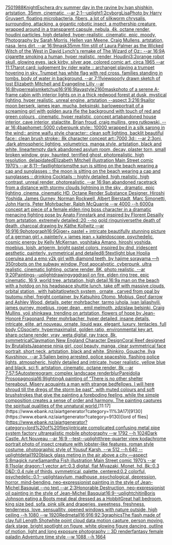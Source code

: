 [750](https://www.ebank.nz/aiartgenerator?category=750)[1988](https://www.ebank.nz/aiartgenerator?category=1988)[Knight](https://www.ebank.nz/aiartgenerator?category=Knight)[Escher](https://www.ebank.nz/aiartgenerator?category=Escher)[a dry summer day in the ravine by Ivan shishkin, artstation, 35mm, cinematic, --ar 2:1](https://www.ebank.nz/aiartgenerator?category=a%20dry%20summer%20day%20in%20the%20ravine%20by%20Ivan%20shishkin%2C%20artstation%2C%2035mm%2C%20cinematic%2C%20--ar%202%3A1)[--uplight](https://www.ebank.nz/aiartgenerator?category=--uplight)[1:2](https://www.ebank.nz/aiartgenerator?category=1%3A2)[cyborg](https://www.ebank.nz/aiartgenerator?category=cyborg)[Lisa](https://www.ebank.nz/aiartgenerator?category=Lisa)[Photo by Harry Gruyaert, floating microbacteria, fibers, a lot of silkworm chrysalis, surrounding, attacking, a gigantic robotic insect, a mothership creature, wrapped around in a transparent capsule, nebula, 4k, octane render, houdini particles, high detailed, hyper-realistic, cinematic, epic, moody, Photography by Sarah Morris, Hellen van Meene, Craig Mullens, artstation, nasa, lens dirt, --ar 16:9](https://www.ebank.nz/aiartgenerator?category=Photo%20by%20Harry%20Gruyaert%2C%20floating%20microbacteria%2C%20fibers%2C%20a%20lot%20of%20silkworm%20chrysalis%2C%20surrounding%2C%20attacking%2C%20a%20gigantic%20robotic%20insect%2C%20a%20mothership%20creature%2C%20wrapped%20around%20in%20a%20transparent%20capsule%2C%20nebula%2C%204k%2C%20octane%20render%2C%20houdini%20particles%2C%20high%20detailed%2C%20hyper-realistic%2C%20cinematic%2C%20epic%2C%20moody%2C%20Photography%20by%20Sarah%20Morris%2C%20Hellen%20van%20Meene%2C%20Craig%20Mullens%2C%20artstation%2C%20nasa%2C%20lens%20dirt%2C%20--ar%2016%3A9)[mask](https://www.ebank.nz/aiartgenerator?category=mask)[35mm film still of Laura Palmer as the Wicked Witch of the West in David Lynch's remake of The Wizard of Oz:: --ar 16:9](https://www.ebank.nz/aiartgenerator?category=35mm%20film%20still%20of%20Laura%20Palmer%20as%20the%20Wicked%20Witch%20of%20the%20West%20in%20David%20Lynch%27s%20remake%20of%20The%20Wizard%20of%20Oz%3A%3A%20--ar%2016%3A9)[A cigarette smoking a human, hyper realistic, render, Houdini](https://www.ebank.nz/aiartgenerator?category=A%20cigarette%20smoking%20a%20human%2C%20hyper%20realistic%2C%20render%2C%20Houdini)[3:2](https://www.ebank.nz/aiartgenerator?category=3%3A2)[orange robot skull, glowing eyes, jack kirby, silver age, colored comic art, circa 1965 --ar 11:17](https://www.ebank.nz/aiartgenerator?category=orange%20robot%20skull%2C%20glowing%20eyes%2C%20jack%20kirby%2C%20silver%20age%2C%20colored%20comic%20art%2C%20circa%201965%20--ar%2011%3A17)[tarot card: judgement by rider waite :: archangel playing a trumpet hovering in sky..Trumpet has white flag with red cross.  families standing in tombs. body of water in background.  --ar 7:11](https://www.ebank.nz/aiartgenerator?category=tarot%20card%3A%20judgement%20by%20rider%20waite%20%3A%3A%20archangel%20playing%20a%20trumpet%20hovering%20in%20sky..Trumpet%20has%20white%20flag%20with%20red%20cross.%20%20families%20standing%20in%20tombs.%20body%20of%20water%20in%20background.%20%20--ar%207%3A11)[view](https://www.ebank.nz/aiartgenerator?category=view)[poorly drawn sketch of lost Elizabeth Mitchell and Evangeline Lilly --ar 16:8](https://www.ebank.nz/aiartgenerator?category=poorly%20drawn%20sketch%20of%20lost%20Elizabeth%20Mitchell%20and%20Evangeline%20Lilly%20--ar%2016%3A8)[hyperrealism](https://www.ebank.nz/aiartgenerator?category=hyperrealism)[ketchup](https://www.ebank.nz/aiartgenerator?category=ketchup)[16:9](https://www.ebank.nz/aiartgenerator?category=16%3A9)[16:9](https://www.ebank.nz/aiartgenerator?category=16%3A9)[lava](https://www.ebank.nz/aiartgenerator?category=lava)[style](https://www.ebank.nz/aiartgenerator?category=style)[2160](https://www.ebank.nz/aiartgenerator?category=2160)[mask](https://www.ebank.nz/aiartgenerator?category=mask)[photo of a serene A-frame cabin with interior lights on in a thick redwood forest at dusk, mystical lighting, hyper realistic, unreal engine, artstation --aspect 3:2](https://www.ebank.nz/aiartgenerator?category=photo%20of%20a%20serene%20A-frame%20cabin%20with%20interior%20lights%20on%20in%20a%20thick%20redwood%20forest%20at%20dusk%2C%20mystical%20lighting%2C%20hyper%20realistic%2C%20unreal%20engine%2C%20artstation%20--aspect%203%3A2)[16:9](https://www.ebank.nz/aiartgenerator?category=16%3A9)[sailor moon berserk, james jean, mucha, beksinski, barlowe](https://www.ebank.nz/aiartgenerator?category=sailor%20moon%20berserk%2C%20james%20jean%2C%20mucha%2C%20beksinski%2C%20barlowe)[portrait of a screaming girl with golden aura ifie the background with touch of red and green colours , cinematic, hyper realistic, concept art](https://www.ebank.nz/aiartgenerator?category=portrait%20of%20a%20screaming%20girl%20with%20golden%20aura%20ifie%20the%20background%20with%20touch%20of%20red%20and%20green%20colours%20%2C%20cinematic%2C%20hyper%20realistic%2C%20concept%20art)[abandoned house interior, cave interior, stalactite, Brian froud, craig mullins, greg rutkowski, --ar 16:4](https://www.ebank.nz/aiartgenerator?category=abandoned%20house%20interior%2C%20cave%20interior%2C%20stalactite%2C%20Brian%20froud%2C%20craig%20mullins%2C%20greg%20rutkowski%2C%20--ar%2016%3A4)[baphomet::5000 cyberpunk style:: 10000 wrapped in a silk sarong in the wind:: anime waifu  style character:: clean soft lighting, backlit beautiful face:: clean brush stroke:: 8k character concept art::7000 3d:: --ar 2:3](https://www.ebank.nz/aiartgenerator?category=baphomet%3A%3A5000%20cyberpunk%20style%3A%3A%2010000%20wrapped%20in%20a%20silk%20sarong%20in%20the%20wind%3A%3A%20anime%20waifu%20%20style%20character%3A%3A%20clean%20soft%20lighting%2C%20backlit%20beautiful%20face%3A%3A%20clean%20brush%20stroke%3A%3A%208k%20character%20concept%20art%3A%3A7000%203d%3A%3A%20--ar%202%3A3)[oni, ,dark atmospheric lighting, volumetrics, manga style, artstation, black and white, lineart](https://www.ebank.nz/aiartgenerator?category=oni%2C%20%2Cdark%20atmospheric%20lighting%2C%20volumetrics%2C%20manga%20style%2C%20artstation%2C%20black%20and%20white%2C%20lineart)[empty dark abandoned asylum room, decay, plaster torn, small broken window, gray, haunted, terrified ghost, photorealistic, high resolution, delapidated](https://www.ebank.nz/aiartgenerator?category=empty%20dark%20abandoned%20asylum%20room%2C%20decay%2C%20plaster%20torn%2C%20small%20broken%20window%2C%20gray%2C%20haunted%2C%20terrified%20ghost%2C%20photorealistic%2C%20high%20resolution%2C%20delapidated)[Elizabeth Mitchell illustration Main Street comic 1970’s --ar 8:11](https://www.ebank.nz/aiartgenerator?category=Elizabeth%20Mitchell%20illustration%20Main%20Street%20comic%201970%E2%80%99s%20--ar%208%3A11)[--fast](https://www.ebank.nz/aiartgenerator?category=--fast)[light](https://www.ebank.nz/aiartgenerator?category=light)[prisms](https://www.ebank.nz/aiartgenerator?category=prisms)[the sun is sitting on the beach wearing a cap and sunglasses :: the moon is sitting on the beach wearing a cap and sunglasses :: drinking Cocktails :: highly detailed, high realistic, high contrast, unreal render, photorealistic, --ar 16:9](https://www.ebank.nz/aiartgenerator?category=the%20sun%20is%20sitting%20on%20the%20beach%20wearing%20a%20cap%20and%20sunglasses%20%3A%3A%20the%20moon%20is%20sitting%20on%20the%20beach%20wearing%20a%20cap%20and%20sunglasses%20%3A%3A%20drinking%20Cocktails%20%3A%3A%20highly%20detailed%2C%20high%20realistic%2C%20high%20contrast%2C%20unreal%20render%2C%20photorealistic%2C%20--ar%2016%3A9)[an abandoned racetrack from a distance with stormy clouds lightning in the sky , dramatic, epic lighting ,cinema, cinematic HD, Octane Render Substance Designer. Hiroshi Yoshida, James Gurney, Norman Rockwell, Albert Bierstadt, Marc Simonetti, John Harris, Peter Mohrbacher, Ralph McQuarrie --w 4000 --h 6000](https://www.ebank.nz/aiartgenerator?category=an%20abandoned%20racetrack%20from%20a%20distance%20with%20stormy%20clouds%20lightning%20in%20the%20sky%20%2C%20dramatic%2C%20epic%20lighting%20%2Ccinema%2C%20cinematic%20HD%2C%20Octane%20Render%20Substance%20Designer.%20Hiroshi%20Yoshida%2C%20James%20Gurney%2C%20Norman%20Rockwell%2C%20Albert%20Bierstadt%2C%20Marc%20Simonetti%2C%20John%20Harris%2C%20Peter%20Mohrbacher%2C%20Ralph%20McQuarrie%20--w%204000%20--h%206000)[a concept art piece of a female elden ring boss character in a dramatic menacing fighting pose by Anato Finnstark and inspired by Florent Desailly from artstation, extremely detailed::20 --no gold ring](https://www.ebank.nz/aiartgenerator?category=a%20concept%20art%20piece%20of%20a%20female%20elden%20ring%20boss%20character%20in%20a%20dramatic%20menacing%20fighting%20pose%20by%20Anato%20Finnstark%20and%20inspired%20by%20Florent%20Desailly%20from%20artstation%2C%20extremely%20detailed%3A%3A20%20--no%20gold%20ring)[universe](https://www.ebank.nz/aiartgenerator?category=universe)[the death of death, charcoal drawing by Käthe Kollwitz —ar 16:9](https://www.ebank.nz/aiartgenerator?category=the%20death%20of%20death%2C%20charcoal%20drawing%20by%20K%C3%A4the%20Kollwitz%20%E2%80%94ar%2016%3A9)[16:9](https://www.ebank.nz/aiartgenerator?category=16%3A9)[photograph](https://www.ebank.nz/aiartgenerator?category=photograph)[16:9](https://www.ebank.nz/aiartgenerator?category=16%3A9)[Giger](https://www.ebank.nz/aiartgenerator?category=Giger)[+ pastel +  intricate beautifully stunning picture of a german girl + painterly + james jean + kaleidoscope, psychedelic, cosmic energy by Kelly McKernan, yoshitaka Amano, hiroshi yoshida, moebius, loish, artgerm, bright pastel colors, inspired by dnd, iridescent aesthetic, painterly, symmetrical and detailed](https://www.ebank.nz/aiartgenerator?category=%2B%20pastel%20%2B%20%20intricate%20beautifully%20stunning%20picture%20of%20a%20german%20girl%20%2B%20painterly%20%2B%20james%20jean%20%2B%20kaleidoscope%2C%20psychedelic%2C%20cosmic%20energy%20by%20Kelly%20McKernan%2C%20yoshitaka%20Amano%2C%20hiroshi%20yoshida%2C%20moebius%2C%20loish%2C%20artgerm%2C%20bright%20pastel%20colors%2C%20inspired%20by%20dnd%2C%20iridescent%20aesthetic%2C%20painterly%2C%20symmetrical%20and%20detailed)[8:5](https://www.ebank.nz/aiartgenerator?category=8%3A5)[text](https://www.ebank.nz/aiartgenerator?category=text)[light blue Hoplia coerulea and a emo y2k girl with diamond teeth,  by hajime sorayama —h 350](https://www.ebank.nz/aiartgenerator?category=light%20blue%20Hoplia%20coerulea%20and%20a%20emo%20y2k%20girl%20with%20diamond%20teeth%2C%20%20by%20hajime%20sorayama%20%E2%80%94h%20350)[robots on the subway window, Post apocalyptic, cyberpunk, ultra realistic, cinematic lighting, octane render, 8K, photo realistic, --ar 9:20](https://www.ebank.nz/aiartgenerator?category=robots%20on%20the%20subway%20window%2C%20Post%20apocalyptic%2C%20cyberpunk%2C%20ultra%20realistic%2C%20cinematic%20lighting%2C%20octane%20render%2C%208K%2C%20photo%20realistic%2C%20--ar%209%3A20)[Paintings](https://www.ebank.nz/aiartgenerator?category=Paintings)[--uplight](https://www.ebank.nz/aiartgenerator?category=--uplight)[drawing](https://www.ebank.nz/aiartgenerator?category=drawing)[yggdrasil on fire, elden ring tree, epic cinematic, 16:9, world tree, artstation, high detail,](https://www.ebank.nz/aiartgenerator?category=yggdrasil%20on%20fire%2C%20elden%20ring%20tree%2C%20epic%20cinematic%2C%2016%3A9%2C%20world%20tree%2C%20artstation%2C%20high%20detail%2C)[16:9](https://www.ebank.nz/aiartgenerator?category=16%3A9)[a man on the beach with a hotdog on his head](https://www.ebank.nz/aiartgenerator?category=a%20man%20on%20the%20beach%20with%20a%20hotdog%20on%20his%20head)[space shuttle lunch, take off with massive clouds, orbital station , with habitatlowtech system , ornate , carved from opal by tsutomu nihei, freight container, by Katsuhiro Otomo, Mobius, Geof darrow and Ashley Wood, details, peter mohrbacher, tarmo juhola, ivan laliashvili, james gurney, moebius, roger dean , emil melmoth, zdzislaw belsinki, Craig Mullins, yoji shinkawa, trending on artstation, flowers of hope by Jean-Honoré Fragonard, Peter mohrbacher, hyper detailed, insane details, intricate, elite, art nouveau, ornate, liquid wax, elegant, luxury, tentacles, full body CGsociety, hypermaximalist, golden ratio, environmental key art, sharp octane render, vray ,weta digital, ray trace, 8k, symmetrical](https://www.ebank.nz/aiartgenerator?category=space%20shuttle%20lunch%2C%20take%20off%20with%20massive%20clouds%2C%20orbital%20station%20%2C%20with%20habitatlowtech%20system%20%2C%20ornate%20%2C%20carved%20from%20opal%20by%20tsutomu%20nihei%2C%20freight%20container%2C%20by%20Katsuhiro%20Otomo%2C%20Mobius%2C%20Geof%20darrow%20and%20Ashley%20Wood%2C%20details%2C%20peter%20mohrbacher%2C%20tarmo%20juhola%2C%20ivan%20laliashvili%2C%20james%20gurney%2C%20moebius%2C%20roger%20dean%20%2C%20emil%20melmoth%2C%20zdzislaw%20belsinki%2C%20Craig%20Mullins%2C%20yoji%20shinkawa%2C%20trending%20on%20artstation%2C%20flowers%20of%20hope%20by%20Jean-Honor%C3%A9%20Fragonard%2C%20Peter%20mohrbacher%2C%20hyper%20detailed%2C%20insane%20details%2C%20intricate%2C%20elite%2C%20art%20nouveau%2C%20ornate%2C%20liquid%20wax%2C%20elegant%2C%20luxury%2C%20tentacles%2C%20full%20body%20CGsociety%2C%20hypermaximalist%2C%20golden%20ratio%2C%20environmental%20key%20art%2C%20sharp%20octane%20render%2C%20vray%20%2Cweta%20digital%2C%20ray%20trace%2C%208k%2C%20symmetrical)[Claymation New England Character Design](https://www.ebank.nz/aiartgenerator?category=Claymation%20New%20England%20Character%20Design)[Coral Reef designed by Brutalists](https://www.ebank.nz/aiartgenerator?category=Coral%20Reef%20designed%20by%20Brutalists)[Japanese ninja girl, cool beauty, manga, clear symmetrical face portrait, short neck, artstation, black and white, Shinkiro, Gouache, Ilya Kuvshinov, --ar 3:5](https://www.ebank.nz/aiartgenerator?category=Japanese%20ninja%20girl%2C%20cool%20beauty%2C%20manga%2C%20clear%20symmetrical%20face%20portrait%2C%20short%20neck%2C%20artstation%2C%20black%20and%20white%2C%20Shinkiro%2C%20Gouache%2C%20Ilya%20Kuvshinov%2C%20--ar%203%3A5)[alien being arrested, police spaceship, flashing police lights, atmospheric, highly detailed and intricate, hyper realistic, yellow blue and black, sci fi, artstation, cinematic, octane render, 8k --ar 7:5](https://www.ebank.nz/aiartgenerator?category=alien%20being%20arrested%2C%20police%20spaceship%2C%20flashing%20police%20lights%2C%20atmospheric%2C%20highly%20detailed%20and%20intricate%2C%20hyper%20realistic%2C%20yellow%20blue%20and%20black%2C%20sci%20fi%2C%20artstation%2C%20cinematic%2C%20octane%20render%2C%208k%20--ar%207%3A5)[7:5](https://www.ebank.nz/aiartgenerator?category=7%3A5)[Autostereogram; complex landscape render](https://www.ebank.nz/aiartgenerator?category=Autostereogram%3B%20complex%20landscape%20render)[blur](https://www.ebank.nz/aiartgenerator?category=blur)[Pareidolia Prosopagnosia](https://www.ebank.nz/aiartgenerator?category=Pareidolia%20Prosopagnosia)[16:9](https://www.ebank.nz/aiartgenerator?category=16%3A9)[lighting](https://www.ebank.nz/aiartgenerator?category=lighting)[A painting of “There is no other shelter hereabout. Misery acquaints a man   with strange bedfellows. I will here shroud till the   dregs of the storm be past", with muted colours and soft brushstrokes that give the painting a foreboding feeling, while the simple composition creates a sense of order and harmony. The painting captures the spiritual qualities of the unnatural world.](https://www.ebank.nz/aiartgenerator?category=A%20painting%20of%20%E2%80%9CThere%20is%20no%20other%20shelter%20hereabout.%20Misery%20acquaints%20a%20man%20%20%20with%20strange%20bedfellows.%20I%20will%20here%20shroud%20till%20the%20%20%20dregs%20of%20the%20storm%20be%20past%22%2C%20with%20muted%20colours%20and%20soft%20brushstrokes%20that%20give%20the%20painting%20a%20foreboding%20feeling%2C%20while%20the%20simple%20composition%20creates%20a%20sense%20of%20order%20and%20harmony.%20The%20painting%20captures%20the%20spiritual%20qualities%20of%20the%20unnatural%20world.)[11:17](https://www.ebank.nz/aiartgenerator?category=11%3A17)[9130](https://www.ebank.nz/aiartgenerator?category=9130)[lord of flies](https://www.ebank.nz/aiartgenerator?category=lord%20of%20flies)[intricate complicated confusing metal pipe system factory  ultrarealistic mobile photography  --w 1792 --h 1024](https://www.ebank.nz/aiartgenerator?category=intricate%20complicated%20confusing%20metal%20pipe%20system%20factory%20%20ultrarealistic%20mobile%20photography%20%20--w%201792%20--h%201024)[Dark Castle. Art Nouveau --ar 16:9 --test](https://www.ebank.nz/aiartgenerator?category=Dark%20Castle.%20Art%20Nouveau%20--ar%2016%3A9%20--test)[--uplight](https://www.ebank.nz/aiartgenerator?category=--uplight)[three-quarter view kodachrome portrait photo of insect creature with lobster-like features, roman style costume, photographic style of Yousuf Karsh, --w 512 --h 640 --uplight](https://www.ebank.nz/aiartgenerator?category=three-quarter%20view%20kodachrome%20portrait%20photo%20of%20insect%20creature%20with%20lobster-like%20features%2C%20roman%20style%20costume%2C%20photographic%20style%20of%20Yousuf%20Karsh%2C%20--w%20512%20--h%20640%20--uplight)[detail](https://www.ebank.nz/aiartgenerator?category=detail)[1920](https://www.ebank.nz/aiartgenerator?category=1920)[black glass meting in the air above a city —aspect 5:8](https://www.ebank.nz/aiartgenerator?category=black%20glass%20meting%20in%20the%20air%20above%20a%20city%20%E2%80%94aspect%205%3A8)[magick rune](https://www.ebank.nz/aiartgenerator?category=magick%20rune)[Samantha Fish illustration Main Street comic 1970’s --ar 8:11](https://www.ebank.nz/aiartgenerator?category=Samantha%20Fish%20illustration%20Main%20Street%20comic%201970%E2%80%99s%20--ar%208%3A11)[solar dragon::1 vector art::0.3 digital, flat Miyazaki, Monet, hd, 8k::0.3 D&D::0.4 rule of thirds, symmetrical, palette, centered:0.2 colorful, psychedelic::0.1](https://www.ebank.nz/aiartgenerator?category=solar%20dragon%3A%3A1%20vector%20art%3A%3A0.3%20digital%2C%20flat%20Miyazaki%2C%20Monet%2C%20hd%2C%208k%3A%3A0.3%20D%26D%3A%3A0.4%20rule%20of%20thirds%2C%20symmetrical%2C%20palette%2C%20centered%3A0.2%20colorful%2C%20psychedelic%3A%3A0.1)[--uplight](https://www.ebank.nz/aiartgenerator?category=--uplight)[asylum, madhouse, psychological, depression, horror, mind-bending, neo-expressionist painting in the style of Jean-Michel Basquiat --no text --ar 2:3](https://www.ebank.nz/aiartgenerator?category=asylum%2C%20madhouse%2C%20psychological%2C%20depression%2C%20horror%2C%20mind-bending%2C%20neo-expressionist%20painting%20in%20the%20style%20of%20Jean-Michel%20Basquiat%20--no%20text%20--ar%202%3A3)[Honorable Destruction, neo-expressionist oil painting in the style of Jean-Michel Basquiat](https://www.ebank.nz/aiartgenerator?category=Honorable%20Destruction%2C%20neo-expressionist%20oil%20painting%20in%20the%20style%20of%20Jean-Michel%20Basquiat)[16:9](https://www.ebank.nz/aiartgenerator?category=16%3A9)[--uplight](https://www.ebank.nz/aiartgenerator?category=--uplight)[chitin](https://www.ebank.nz/aiartgenerator?category=chitin)[Boris Johnson eating a Boots meal deal dressed as a Hobbit](https://www.ebank.nz/aiartgenerator?category=Boris%20Johnson%20eating%20a%20Boots%20meal%20deal%20dressed%20as%20a%20Hobbit)[Great hall bedroom, king size bed, sofa, pink silk and draperies, sweetness, freshness, tenderness, love, sensuallity, opened windows with nature outside, high ceiling --h 1080 --w 1920](https://www.ebank.nz/aiartgenerator?category=Great%20hall%20bedroom%2C%20king%20size%20bed%2C%20sofa%2C%20pink%20silk%20and%20draperies%2C%20sweetness%2C%20freshness%2C%20tenderness%2C%20love%2C%20sensuallity%2C%20opened%20windows%20with%20nature%20outside%2C%20high%20ceiling%20--h%201080%20--w%201920)[Red](https://www.ebank.nz/aiartgenerator?category=Red)[metall](https://www.ebank.nz/aiartgenerator?category=metall)[16:9](https://www.ebank.nz/aiartgenerator?category=16%3A9)[16:9](https://www.ebank.nz/aiartgenerator?category=16%3A9)[2:3](https://www.ebank.nz/aiartgenerator?category=2%3A3)[graphics](https://www.ebank.nz/aiartgenerator?category=graphics)[The flash,made of clay,full Length Shot](https://www.ebank.nz/aiartgenerator?category=The%20flash%2Cmade%20of%20clay%2Cfull%20Length%20Shot)[white point cloud data motion capture, person moving, dark stage, bright spotlight on figure, white glowing figure dancing, outline of motion, light and long exposure photography :: 3D render](https://www.ebank.nz/aiartgenerator?category=white%20point%20cloud%20data%20motion%20capture%2C%20person%20moving%2C%20dark%20stage%2C%20bright%20spotlight%20on%20figure%2C%20white%20glowing%20figure%20dancing%2C%20outline%20of%20motion%2C%20light%20and%20long%20exposure%20photography%20%3A%3A%203D%20render)[fantasy female paladin Adventure time style --w 1088 --h 1664](https://www.ebank.nz/aiartgenerator?category=fantasy%20female%20paladin%20Adventure%20time%20style%20--w%201088%20--h%201664)